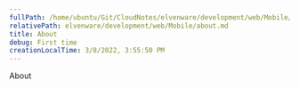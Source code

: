 ```yaml
---
fullPath: /home/ubuntu/Git/CloudNotes/elvenware/development/web/Mobile/about.md
relativePath: elvenware/development/web/Mobile/about.md
title: About
debug: First time
creationLocalTime: 3/8/2022, 3:55:50 PM
---
```


<!-- toc -->
<!-- tocstop -->

About

